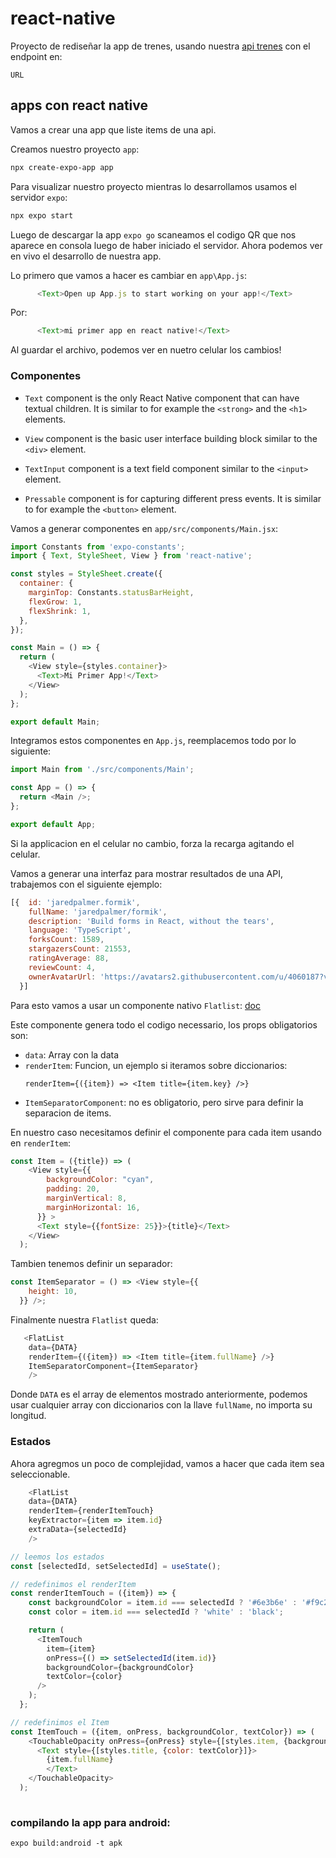 # react-native

Proyecto de rediseñar la app de trenes, usando nuestra [api trenes]() con el endpoint en:

```
URL
```

## apps con react native

Vamos a crear una app que liste items de una api.

Creamos nuestro proyecto `app`:

```bash
npx create-expo-app app
```

Para visualizar nuestro proyecto mientras lo desarrollamos usamos el servidor `expo`:

```bash
npx expo start
```

Luego de descargar la app `expo go` scaneamos el codigo QR que nos aparece en consola luego de haber iniciado el servidor. Ahora podemos ver en vivo el desarrollo de nuestra app.

Lo primero que vamos a hacer es cambiar en `app\App.js`:

```js
      <Text>Open up App.js to start working on your app!</Text>
```

Por:

```js
      <Text>mi primer app en react native!</Text>
```

Al guardar el archivo, podemos ver en nuetro celular los cambios!

### Componentes

- `Text` component is the only React Native component that can have textual children. It is similar to for example the `<strong>` and the `<h1>` elements.

- `View` component is the basic user interface building block similar to the `<div>` element.

- `TextInput` component is a text field component similar to the `<input>` element.

- `Pressable` component is for capturing different press events. It is similar to for example the `<button>` element.

Vamos a generar componentes en `app/src/components/Main.jsx`:


```js
import Constants from 'expo-constants';
import { Text, StyleSheet, View } from 'react-native';

const styles = StyleSheet.create({
  container: {
    marginTop: Constants.statusBarHeight,
    flexGrow: 1,
    flexShrink: 1,
  },
});

const Main = () => {
  return (
    <View style={styles.container}>
      <Text>Mi Primer App!</Text>
    </View>
  );
};

export default Main;
```

Integramos estos componentes en `App.js`, reemplacemos todo por lo siguiente:

```js
import Main from './src/components/Main';

const App = () => {
  return <Main />;
};

export default App;
```

Si la applicacion en el celular no cambio, forza la recarga agitando el celular.

Vamos a generar una interfaz para mostrar resultados de una API, trabajemos con el siguiente ejemplo:

```js
[{  id: 'jaredpalmer.formik',
    fullName: 'jaredpalmer/formik',
    description: 'Build forms in React, without the tears',
    language: 'TypeScript',
    forksCount: 1589,
    stargazersCount: 21553,
    ratingAverage: 88,
    reviewCount: 4,
    ownerAvatarUrl: 'https://avatars2.githubusercontent.com/u/4060187?v=4',
  }]
  ```

Para esto vamos a usar un componente nativo `Flatlist`: [doc](https://reactnative.dev/docs/flatlist?language=javascript)

Este componente genera todo el codigo necessario, los props obligatorios son:

- `data`: Array con la data
- `renderItem`: Funcion, un ejemplo si iteramos sobre           diccionarios:
    ```
    renderItem={({item}) => <Item title={item.key} />}
    ```
- `ItemSeparatorComponent`: no es obligatorio, pero sirve para definir la separacion de items.


En nuestro caso necesitamos definir el componente para cada item usando en `renderItem`:

```js
const Item = ({title}) => (
    <View style={{
        backgroundColor: "cyan",
        padding: 20,
        marginVertical: 8,
        marginHorizontal: 16,
      }} >
      <Text style={{fontSize: 25}}>{title}</Text>
    </View>
  );
```

Tambien tenemos definir un separador:

```js
const ItemSeparator = () => <View style={{
    height: 10,
  }} />;
```

Finalmente nuestra `Flatlist` queda:

```js
   <FlatList
    data={DATA}
    renderItem={({item}) => <Item title={item.fullName} />}
    ItemSeparatorComponent={ItemSeparator}
    />
```

Donde `DATA` es el array de elementos mostrado anteriormente, podemos usar cualquier array con diccionarios con la llave `fullName`, no importa su longitud.

### Estados 

Ahora agregmos un poco de complejidad, vamos a hacer que cada item sea seleccionable.


```js
    <FlatList
    data={DATA}
    renderItem={renderItemTouch}
    keyExtractor={item => item.id}
    extraData={selectedId}
    />
```

```js
// leemos los estados
const [selectedId, setSelectedId] = useState();

// redefinimos el renderItem
const renderItemTouch = ({item}) => {
    const backgroundColor = item.id === selectedId ? '#6e3b6e' : '#f9c2ff';
    const color = item.id === selectedId ? 'white' : 'black';

    return (
      <ItemTouch
        item={item}
        onPress={() => setSelectedId(item.id)}
        backgroundColor={backgroundColor}
        textColor={color}
      />
    );
  };

// redefinimos el Item
const ItemTouch = ({item, onPress, backgroundColor, textColor}) => (
    <TouchableOpacity onPress={onPress} style={[styles.item, {backgroundColor}]}>
      <Text style={[styles.title, {color: textColor}]}>
        {item.fullName}
        </Text>
    </TouchableOpacity>
  );
  

```
### compilando la app para android:

```
expo build:android -t apk
```
